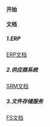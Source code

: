 #### 开始


#### 文档

##### 1.ERP
[ERP文档](https://mdzf-inc.github.io/docs/erp.html)

##### 2.供应商系统
[SRM文档](https://mdzf-inc.github.io/docs/srm.html)

##### 3.文件存储服务
[FS文档](https://mdzf-inc.github.io/docs/fs.html)


 